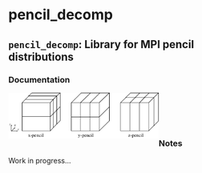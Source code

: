 # pencil_decomp

## `pencil_decomp`: Library for MPI pencil distributions

### Documentation

<img align="left" src="https://github.com/preiter93/pencil_decomp/blob/master/pics/pencil2.png?raw=true" width="300">
<br /> <br /> <br /> <br />

### Notes
Work in progress...
